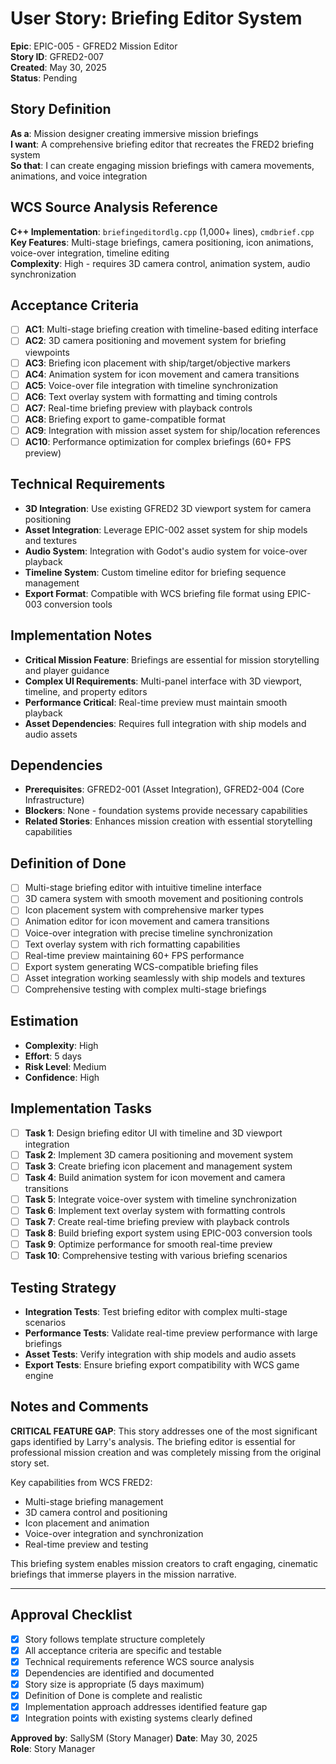 # User Story: Briefing Editor System

**Epic**: EPIC-005 - GFRED2 Mission Editor  
**Story ID**: GFRED2-007  
**Created**: May 30, 2025  
**Status**: Pending

## Story Definition
**As a**: Mission designer creating immersive mission briefings  
**I want**: A comprehensive briefing editor that recreates the FRED2 briefing system  
**So that**: I can create engaging mission briefings with camera movements, animations, and voice integration

## WCS Source Analysis Reference
**C++ Implementation**: `briefingeditordlg.cpp` (1,000+ lines), `cmdbrief.cpp`  
**Key Features**: Multi-stage briefings, camera positioning, icon animations, voice-over integration, timeline editing  
**Complexity**: High - requires 3D camera control, animation system, audio synchronization

## Acceptance Criteria
- [ ] **AC1**: Multi-stage briefing creation with timeline-based editing interface
- [ ] **AC2**: 3D camera positioning and movement system for briefing viewpoints
- [ ] **AC3**: Briefing icon placement with ship/target/objective markers
- [ ] **AC4**: Animation system for icon movement and camera transitions
- [ ] **AC5**: Voice-over file integration with timeline synchronization
- [ ] **AC6**: Text overlay system with formatting and timing controls
- [ ] **AC7**: Real-time briefing preview with playback controls
- [ ] **AC8**: Briefing export to game-compatible format
- [ ] **AC9**: Integration with mission asset system for ship/location references
- [ ] **AC10**: Performance optimization for complex briefings (60+ FPS preview)

## Technical Requirements
- **3D Integration**: Use existing GFRED2 3D viewport system for camera positioning
- **Asset Integration**: Leverage EPIC-002 asset system for ship models and textures
- **Audio System**: Integration with Godot's audio system for voice-over playback
- **Timeline System**: Custom timeline editor for briefing sequence management
- **Export Format**: Compatible with WCS briefing file format using EPIC-003 conversion tools

## Implementation Notes
- **Critical Mission Feature**: Briefings are essential for mission storytelling and player guidance
- **Complex UI Requirements**: Multi-panel interface with 3D viewport, timeline, and property editors
- **Performance Critical**: Real-time preview must maintain smooth playback
- **Asset Dependencies**: Requires full integration with ship models and audio assets

## Dependencies
- **Prerequisites**: GFRED2-001 (Asset Integration), GFRED2-004 (Core Infrastructure)
- **Blockers**: None - foundation systems provide necessary capabilities
- **Related Stories**: Enhances mission creation with essential storytelling capabilities

## Definition of Done
- [ ] Multi-stage briefing editor with intuitive timeline interface
- [ ] 3D camera system with smooth movement and positioning controls
- [ ] Icon placement system with comprehensive marker types
- [ ] Animation editor for icon movement and camera transitions
- [ ] Voice-over integration with precise timeline synchronization
- [ ] Text overlay system with rich formatting capabilities
- [ ] Real-time preview maintaining 60+ FPS performance
- [ ] Export system generating WCS-compatible briefing files
- [ ] Asset integration working seamlessly with ship models and textures
- [ ] Comprehensive testing with complex multi-stage briefings

## Estimation
- **Complexity**: High
- **Effort**: 5 days
- **Risk Level**: Medium
- **Confidence**: High

## Implementation Tasks
- [ ] **Task 1**: Design briefing editor UI with timeline and 3D viewport integration
- [ ] **Task 2**: Implement 3D camera positioning and movement system
- [ ] **Task 3**: Create briefing icon placement and management system
- [ ] **Task 4**: Build animation system for icon movement and camera transitions
- [ ] **Task 5**: Integrate voice-over system with timeline synchronization
- [ ] **Task 6**: Implement text overlay system with formatting controls
- [ ] **Task 7**: Create real-time briefing preview with playback controls
- [ ] **Task 8**: Build briefing export system using EPIC-003 conversion tools
- [ ] **Task 9**: Optimize performance for smooth real-time preview
- [ ] **Task 10**: Comprehensive testing with various briefing scenarios

## Testing Strategy
- **Integration Tests**: Test briefing editor with complex multi-stage scenarios
- **Performance Tests**: Validate real-time preview performance with large briefings
- **Asset Tests**: Verify integration with ship models and audio assets
- **Export Tests**: Ensure briefing export compatibility with WCS game engine

## Notes and Comments
**CRITICAL FEATURE GAP**: This story addresses one of the most significant gaps identified by Larry's analysis. The briefing editor is essential for professional mission creation and was completely missing from the original story set.

Key capabilities from WCS FRED2:
- Multi-stage briefing management
- 3D camera control and positioning
- Icon placement and animation
- Voice-over integration and synchronization
- Real-time preview and testing

This briefing system enables mission creators to craft engaging, cinematic briefings that immerse players in the mission narrative.

---

## Approval Checklist
- [x] Story follows template structure completely
- [x] All acceptance criteria are specific and testable
- [x] Technical requirements reference WCS source analysis
- [x] Dependencies are identified and documented
- [x] Story size is appropriate (5 days maximum)
- [x] Definition of Done is complete and realistic
- [x] Implementation approach addresses identified feature gap
- [x] Integration points with existing systems clearly defined

**Approved by**: SallySM (Story Manager) **Date**: May 30, 2025  
**Role**: Story Manager